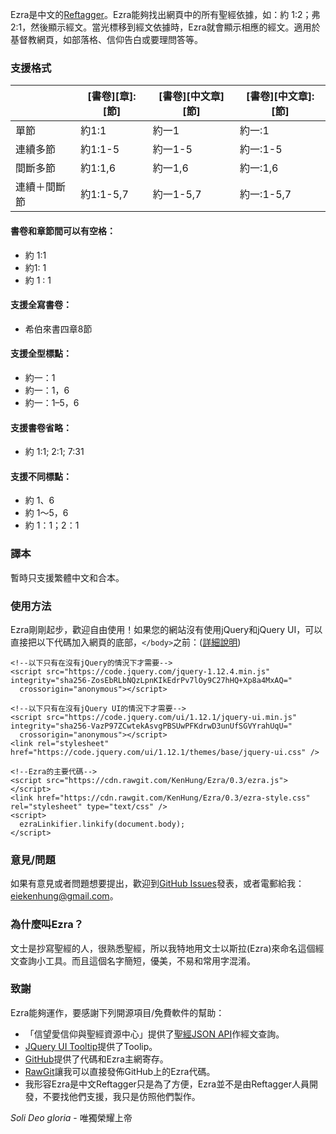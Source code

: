 Ezra是中文的[Reftagger](https://reftagger.com/)。Ezra能夠找出網頁中的所有聖經依據，如：約 1:2；弗 2:1，然後顯示經文。當光標移到經文依據時，Ezra就會顯示相應的經文。適用於基督教網頁，如部落格、信仰告白或要理問答等。

### 支援格式
|           |[書卷][章]:[節]|[書卷][中文章][節]|[書卷][中文章]:[節]|
|-----------|--------------|----------------|-----------------|
|單節        |約1:1         |約一1            |約一:1           |
|連續多節    |約1:1-5       |約一1-5          |約一:1-5          |
|間斷多節    |約1:1,6       |約一1,6          |約一:1,6          |
|連續＋間斷節 |約1:1-5,7     |約一1-5,7        |約一:1-5,7       |

#### 書卷和章節間可以有空格：
* 約 1:1
* 約1: 1
* 約 1 : 1

#### 支援全寫書卷：
* 希伯來書四章8節

#### 支援全型標點：
* 約一：1
* 約一：1，6
* 約一：1–5，6

#### 支援書卷省略：
* 約 1:1; 2:1; 7:31

#### 支援不同標點：
* 約 1、6
* 約 1～5，6
* 約 1：1；2：1

### 譯本
暫時只支援繁體中文和合本。

### 使用方法
Ezra剛剛起步，歡迎自由使用！如果您的網站沒有使用jQuery和jQuery UI，可以直接把以下代碼加入網頁的底部，```</body>```之前：([詳細說明](https://github.com/KenHung/Ezra/wiki/jQuery-UI%E7%9B%B8%E5%AE%B9%E6%80%A7%E5%95%8F%E9%A1%8C))

    <!--以下只有在沒有jQuery的情況下才需要-->
    <script src="https://code.jquery.com/jquery-1.12.4.min.js" integrity="sha256-ZosEbRLbNQzLpnKIkEdrPv7lOy9C27hHQ+Xp8a4MxAQ="
      crossorigin="anonymous"></script>
    
    <!--以下只有在沒有jQuery UI的情況下才需要-->
    <script src="https://code.jquery.com/ui/1.12.1/jquery-ui.min.js" integrity="sha256-VazP97ZCwtekAsvgPBSUwPFKdrwD3unUfSGVYrahUqU="
      crossorigin="anonymous"></script>
    <link rel="stylesheet" href="https://code.jquery.com/ui/1.12.1/themes/base/jquery-ui.css" />
    
    <!--Ezra的主要代碼-->
    <script src="https://cdn.rawgit.com/KenHung/Ezra/0.3/ezra.js"></script>
    <link href="https://cdn.rawgit.com/KenHung/Ezra/0.3/ezra-style.css" rel="stylesheet" type="text/css" />
    <script>
      ezraLinkifier.linkify(document.body);
    </script>

### 意見/問題
如果有意見或者問題想要提出，歡迎到[GitHub Issues](https://github.com/KenHung/Ezra/issues/new)發表，或者電郵給我：<eiekenhung@gmail.com>。

### 為什麼叫Ezra？
文士是抄寫聖經的人，很熟悉聖經，所以我特地用文士以斯拉(Ezra)來命名這個經文查詢小工具。而且這個名字簡短，優美，不易和常用字混淆。

### 致謝
Ezra能夠運作，要感謝下列開源項目/免費軟件的幫助：

* 「信望愛信仰與聖經資源中心」提供了[聖經JSON API](https://bible.fhl.net/json/)作經文查詢。
* [JQuery UI Tooltip](https://jqueryui.com/tooltip/)提供了Toolip。
* [GitHub](https://github.com/)提供了代碼和Ezra主網寄存。
* [RawGit](https://rawgit.com/)讓我可以直接發佈GitHub上的Ezra代碼。
* 我形容Ezra是中文Reftagger只是為了方便，Ezra並不是由Reftagger人員開發，不要找他們支援，我只是仿照他們製作。

*Soli Deo gloria* - 唯獨榮耀上帝
